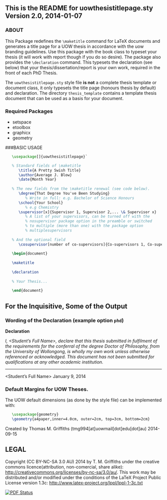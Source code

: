 ## This is the README for uowthesistitlepage.sty Version 2.0, 2014-01-07

### ABOUT
This Package redefines the `\maketitle` command for LaTeX documents and generates a title page for a UOW thesis in accordance with the uow branding guidelines. Use this package with the book class to typeset your thesis (it will work with report though if you do so desire). The package also provides the `\declaration` command. This typesets the declaration (see below) that your thesis/dissertation/report is your own work, required in the front of each PhD Thesis.

The `uowthesistitlepage.sty` style file **is not** a complete thesis template or document class, it only typesets the title page (honours thesis by default) and declaration. The directory `thesis_template` contains a template thesis document that can be used as a basis for your document.

### Required Packages
- setspace
- etoolbox
- graphicx 
- geometry


###BASIC USAGE
```latex
   \usepackage[]{uowthesistitlepage}`

   % Standard fields of \maketitle
      \title{A Pretty Swish Title}
      \author{Average J. Blow}
      \date{Month Year}
	
   % The new fields from the \maketitle renewal (see code below).
      \degree{That Degree You've Been Studying} 
         % Write in full: e.g. Bachelor of Science Honours
      \school{Your School}  
         % e.g Chemistry
      \supervisor[x]{Supervisor 1, Supervisor 2,... \& Supervisor x}
         % A list of your supervisors, can be turned off with the 
         % nosupervisor package option in the preamble or switched 
         % to multiple (more than one) with the package option 
         % multiplesupervisors
    
   % And the optional field
      \cosupervisor[number of co-supervisors]{Co-supervisors 1, Co-supervisor 2,... \& Co-supervisor x}
 
   \begin{document}
       
   \maketitle
   
   \declaration 
   
   % Your Thesis...
   
   \end{document}
```
   
## For the Inquisitive, Some of the Output
### Wording of the Declaration (example option `phd`)

**Declaration**

*I, <Student’s Full Name>, declare that this thesis submitted in fulfilment of the requirements for the conferral of the degree Doctor of Philosophy, from the University of Wollongong, is wholly my own work unless otherwise referenced or acknowledged. This document has not been submitted for qualifications at any other academic institution.*



----------------------------

<Student’s Full Name>
January 9, 2014




### Default Margins for UOW Theses.

The UOW default dimensions (as done by the style file) can be implemented with:

```latex
   \usepackage{geometry}
   \geometry{a4paper,inner=4.0cm, outer=2cm, top=3cm, bottom=2cm}               
```
                
Created by Thomas M. Griffiths (tmg994[at]uowmail[dot]edu[dot]au) 2014-09-15

## LEGAL
Copyright (CC BY-NC-SA 3.0 AU) 2014 by T. M. Griffiths under the creative commons licence(attribution, non-comercial, share alike): http://creativecommons.org/licenses/by-nc-sa/3.0/au/. This work may be distributed and/or modified under the conditions of the LaTeX Project Public License version 1.3c: http://www.latex-project.org/lppl/lppl-1-3c.txt


[![PDF Status](https://www.sharelatex.com/github/repos/tmgriffiths/uowthesistitlepage/builds/latest/badge.svg)](https://www.sharelatex.com/github/repos/tmgriffiths/uowthesistitlepage/builds/latest/output.pdf)
